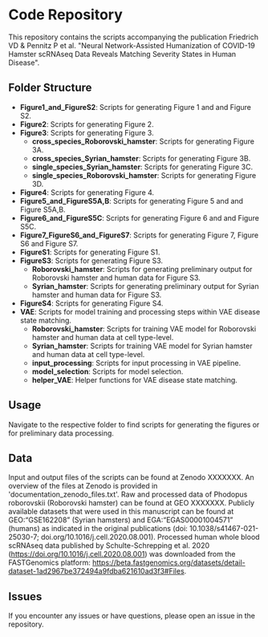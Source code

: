  # Code Repository

This repository contains the scripts accompanying the publication Friedrich VD & Pennitz P et al. "Neural Network-Assisted Humanization of COVID-19 Hamster scRNAseq Data Reveals Matching Severity States in Human Disease". 

## Folder Structure

- **Figure1_and_FigureS2**: Scripts for generating Figure 1 and and Figure S2.
- **Figure2**: Scripts for generating Figure 2.
- **Figure3**: Scripts for generating Figure 3.
     - **cross_species_Roborovski_hamster**: Scripts for generating Figure 3A.
     - **cross_species_Syrian_hamster**: Scripts for generating Figure 3B.
     - **single_species_Syrian_hamster**: Scripts for generating Figure 3C.
     - **single_species_Roborovski_hamster**: Scripts for generating Figure 3D.
- **Figure4**: Scripts for generating Figure 4.
- **Figure5_and_FigureS5A,B**: Scripts for generating Figure 5 and and Figure S5A,B.
- **Figure6_and_FigureS5C**: Scripts for generating Figure 6 and and Figure S5C.
- **Figure7_FigureS6_and_FigureS7**: Scripts for generating Figure 7, Figure S6 and Figure S7.
- **FigureS1**: Scripts for generating Figure S1.
- **FigureS3**:  Scripts for generating Figure S3.
   - **Roborovski_hamster**: Scripts for generating preliminary output for Roborovski hamster and human data for Figure S3.
   - **Syrian_hamster**: Scripts for generating preliminary output for Syrian hamster and human data for Figure S3.
- **FigureS4**: Scripts for generating Figure S4.
- **VAE**: Scripts for model training and processing steps within VAE disease state matching.
   - **Roborovski_hamster**: Scripts for training VAE model for Roborovski hamster and human data at cell type-level.
   - **Syrian_hamster**: Scripts for training VAE model for Syrian hamster and human data at cell type-level.
   - **input_processing**: Scripts for input processing in VAE pipeline.
   - **model_selection**: Scripts for model selection.
   - **helper_VAE**: Helper functions for VAE disease state matching.

## Usage

Navigate to the respective folder to find scripts for generating the figures or for preliminary data processing. 

## Data

Input and output files of the scripts can be found at Zenodo XXXXXXX. 
An overview of the files at Zenodo is provided in 'documentation_zenodo_files.txt'. Raw and processed data of Phodopus roborovskii (Roborovski hamster) can be found at GEO XXXXXXX. 
Publicly available datasets that were used in this manuscript can be found at GEO:“GSE162208” (Syrian hamsters) and EGA:“EGAS00001004571” (humans) as indicated in the original publications (doi: 10.1038/s41467-021-25030-7; doi.org/10.1016/j.cell.2020.08.001).
Processed human whole blood scRNAseq data published by Schulte-Schrepping et al. 2020 (https://doi.org/10.1016/j.cell.2020.08.001) was downloaded from the FASTGenomics platform:
https://beta.fastgenomics.org/datasets/detail-dataset-1ad2967be372494a9fdba621610ad3f3#Files.


## Issues

If you encounter any issues or have questions, please open an issue in the repository.


